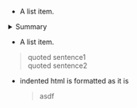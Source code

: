 - A list item.
<details><summary>Summary</summary>
<p>

- A list item.

</p>
</details>

- A list item.
<blockquote>

<p>quoted sentence1<br>
quoted sentence2</p>
</blockquote>

- indented html is formatted as it is
  <blockquote>asdf</blockquote>
